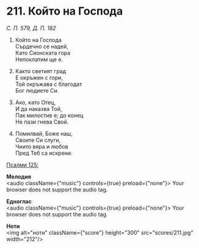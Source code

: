 # 211. Който на Господа

_С. П. 579, Д. П. 182_

1. Който на Господа  
Сърдечно се надей,  
Като Сионската гора  
Непоклатим ще е.  

2. Както светият град  
Е окръжен с гори,  
Той окръжава с благодат  
Бог людиете Си.  

3. Ако, като Отец,  
И да наказва Той,  
Пак милостив е; до конец  
Не пази гнева Свой.  

4. Помилвай, Боже наш,  
Своите Си слуги,  
Чиито вяра и любов  
Пред Теб са искрени.

[Псалми 125:](http://biblia.bg/index.php?k=19&g=125&s=)

**Мелодия**  
<audio className={"music"} controls={true} preload={"none"}>
    <source src="mp3/211.mp3" type="audio/mpeg"/>
    Your browser does not support the audio tag.
</audio>

**Едноглас**  
<audio className={"music"} controls={true} preload={"none"}>
    <source src="transp/211.mp3" type="audio/mpeg"/>
    Your browser does not support the audio tag.
</audio>

**Ноти**  
<img alt="ноти" className={"score"} height="300" src="scores/211.jpg" width="212"/>
